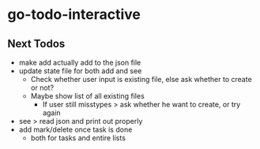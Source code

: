 # go-todo-interactive

## Next Todos
- make add actually add to the json file
- update state file for both add and see
  - Check whether user input is existing file, else ask whether to create or not?
  - Maybe show list of all existing files
    - If user still misstypes > ask whether he want to create, or try again
- see > read json and print out properly
- add mark/delete once task is done
  - both for tasks and entire lists
